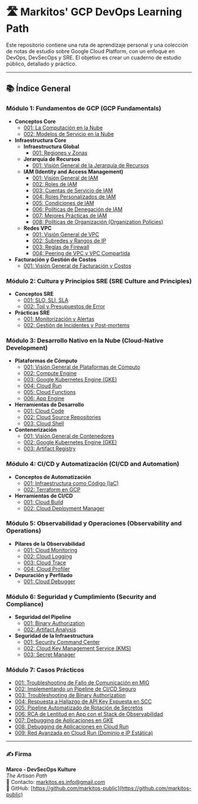 # 🛣️ Markitos' GCP DevOps Learning Path

Este repositorio contiene una ruta de aprendizaje personal y una colección de notas de estudio sobre Google Cloud Platform, con un enfoque en DevOps, DevSecOps y SRE. El objetivo es crear un cuaderno de estudio público, detallado y práctico.

---

## 📚 Índice General

### Módulo 1: Fundamentos de GCP (GCP Fundamentals)

*   **Conceptos Core**
    *   [001: La Computación en la Nube](./01-gcp-fundamentals/01-core-concepts/001-la-computacion-en-la-nube.md)
    *   [002: Modelos de Servicio en la Nube](./01-gcp-fundamentals/01-core-concepts/002-modelos-de-servicio-en-la-nube.md)
*   **Infraestructura Core**
    *   **Infraestructura Global**
        *   [001: Regiones y Zonas](./01-gcp-fundamentals/02-core-infrastructure/01-global-infrastructure/001-regions-and-zones.md)
    *   **Jerarquía de Recursos**
        *   [001: Visión General de la Jerarquía de Recursos](./01-gcp-fundamentals/02-core-infrastructure/02-resource-hierarchy/001-resource-hierarchy-overview.md)
    *   **IAM (Identity and Access Management)**
        *   [001: Visión General de IAM](./01-gcp-fundamentals/02-core-infrastructure/03-iam/001-iam-overview.md)
        *   [002: Roles de IAM](./01-gcp-fundamentals/02-core-infrastructure/03-iam/002-iam-roles.md)
        *   [003: Cuentas de Servicio de IAM](./01-gcp-fundamentals/02-core-infrastructure/03-iam/003-iam-service-accounts.md)
        *   [004: Roles Personalizados de IAM](./01-gcp-fundamentals/02-core-infrastructure/03-iam/004-iam-custom-roles.md)
        *   [005: Condiciones de IAM](./01-gcp-fundamentals/02-core-infrastructure/03-iam/005-iam-conditions.md)
        *   [006: Políticas de Denegación de IAM](./01-gcp-fundamentals/02-core-infrastructure/03-iam/006-iam-deny-policies.md)
        *   [007: Mejores Prácticas de IAM](./01-gcp-fundamentals/02-core-infrastructure/03-iam/007-iam-best-practices.md)
        *   [008: Políticas de Organización (Organization Policies)](./01-gcp-fundamentals/02-core-infrastructure/03-iam/008-organization-policies.md)
    *   **Redes VPC**
        *   [001: Visión General de VPC](./01-gcp-fundamentals/02-core-infrastructure/04-vpc-networking/001-vpc-overview.md)
        *   [002: Subredes y Rangos de IP](./01-gcp-fundamentals/02-core-infrastructure/04-vpc-networking/002-subnets-and-ip-ranges.md)
        *   [003: Reglas de Firewall](./01-gcp-fundamentals/02-core-infrastructure/04-vpc-networking/003-firewall-rules.md)
        *   [004: Peering de VPC y VPC Compartida](./01-gcp-fundamentals/02-core-infrastructure/04-vpc-networking/004-vpc-peering-and-shared-vpc.md)
*   **Facturación y Gestión de Costos**
    *   [001: Visión General de Facturación y Costos](./01-gcp-fundamentals/05-billing-and-cost-management/001-billing-and-cost-management-overview.md)

### Módulo 2: Cultura y Principios SRE (SRE Culture and Principles)

*   **Conceptos SRE**
    *   [001: SLO, SLI, SLA](./02-sre-culture-and-principles/01-sre-concepts/001-slo-sli-sla.md)
    *   [002: Toil y Presupuestos de Error](./02-sre-culture-and-principles/01-sre-concepts/002-toil-and-error-budgets.md)
*   **Prácticas SRE**
    *   [001: Monitorización y Alertas](./02-sre-culture-and-principles/02-sre-practices/001-monitoring-and-alerting.md)
    *   [002: Gestión de Incidentes y Post-mortems](./02-sre-culture-and-principles/02-sre-practices/002-incident-management-and-postmortems.md)

### Módulo 3: Desarrollo Nativo en la Nube (Cloud-Native Development)

*   **Plataformas de Cómputo**
    *   [001: Visión General de Plataformas de Cómputo](./03-cloud-native-development/01-compute-platforms/001-compute-platforms-overview.md)
    *   [002: Compute Engine](./03-cloud-native-development/01-compute-platforms/002-compute-engine.md)
    *   [003: Google Kubernetes Engine (GKE)](./03-cloud-native-development/01-compute-platforms/003-gke.md)
    *   [004: Cloud Run](./03-cloud-native-development/01-compute-platforms/004-cloud-run.md)
    *   [005: Cloud Functions](./03-cloud-native-development/01-compute-platforms/005-cloud-functions.md)
    *   [006: App Engine](./03-cloud-native-development/01-compute-platforms/006-app-engine.md)
*   **Herramientas de Desarrollo**
    *   [001: Cloud Code](./03-cloud-native-development/02-development-tools/001-cloud-code.md)
    *   [002: Cloud Source Repositories](./03-cloud-native-development/02-development-tools/002-cloud-source-repositories.md)
    *   [003: Cloud Shell](./03-cloud-native-development/02-development-tools/003-cloud-shell.md)
*   **Contenerización**
    *   [001: Visión General de Contenedores](./03-cloud-native-development/03-containerization/001-containers-overview.md)
    *   [002: Google Kubernetes Engine (GKE)](./03-cloud-native-development/03-containerization/002-google-kubernetes-engine-gke.md)
    *   [003: Artifact Registry](./03-cloud-native-development/03-containerization/003-artifact-registry.md)

### Módulo 4: CI/CD y Automatización (CI/CD and Automation)

*   **Conceptos de Automatización**
    *   [001: Infraestructura como Código (IaC)](./04-ci-cd-and-automation/01-automation-concepts/001-iac.md)
    *   [002: Terraform en GCP](./04-ci-cd-and-automation/01-automation-concepts/002-terraform-on-gcp.md)
*   **Herramientas de CI/CD**
    *   [001: Cloud Build](./04-ci-cd-and-automation/02-ci-cd-tools/001-cloud-build.md)
    *   [002: Cloud Deployment Manager](./04-ci-cd-and-automation/02-ci-cd-tools/002-cloud-deployment-manager.md)

### Módulo 5: Observabilidad y Operaciones (Observability and Operations)

*   **Pilares de la Observabilidad**
    *   [001: Cloud Monitoring](./05-observability-and-operations/01-observability-pillars/001-cloud-monitoring.md)
    *   [002: Cloud Logging](./05-observability-and-operations/01-observability-pillars/002-cloud-logging.md)
    *   [003: Cloud Trace](./05-observability-and-operations/01-observability-pillars/003-cloud-trace.md)
    *   [004: Cloud Profiler](./05-observability-and-operations/01-observability-pillars/004-cloud-profiler.md)
*   **Depuración y Perfilado**
    *   [001: Cloud Debugger](./05-observability-and-operations/02-debugging-and-profiling/001-cloud-debugger.md)

### Módulo 6: Seguridad y Cumplimiento (Security and Compliance)

*   **Seguridad del Pipeline**
    *   [001: Binary Authorization](./06-security-and-compliance/01-pipeline-security/001-binary-authorization.md)
    *   [002: Artifact Analysis](./06-security-and-compliance/01-pipeline-security/002-artifact-analysis.md)
*   **Seguridad de la Infraestructura**
    *   [001: Security Command Center](./06-security-and-compliance/02-infrastructure-security/001-security-command-center.md)
    *   [002: Cloud Key Management Service (KMS)](./06-security-and-compliance/02-infrastructure-security/002-cloud-key-management-service.md)
    *   [003: Secret Manager](./06-security-and-compliance/02-infrastructure-security/003-secret-manager.md)

### Módulo 7: Casos Prácticos

*   [001: Troubleshooting de Fallo de Comunicación en MIG](./07-casos-practicos/001-troubleshooting-mig-fallo-comunicacion.md)
*   [002: Implementando un Pipeline de CI/CD Seguro](./07-casos-practicos/002-implementando-un-pipeline-cicd-seguro.md)
*   [003: Troubleshooting de Binary Authorization](./07-casos-practicos/003-troubleshooting-binary-authorization.md)
*   [004: Respuesta a Hallazgo de API Key Expuesta en SCC](./07-casos-practicos/004-responding-to-scc-finding.md)
*   [005: Pipeline Automatizado de Rotación de Secretos](./07-casos-practicos/005-implementing-secret-rotation-pipeline.md)
*   [006: RCA de Lentitud en App con el Stack de Observabilidad](./07-casos-practicos/006-rca-observability-stack.md)
*   [007: Debugging de Aplicaciones en GKE](./07-casos-practicos/007-debugging-gke-apps.md)
*   [008: Debugging de Aplicaciones en Cloud Run](./07-casos-practicos/008-debugging-cloud-run-apps.md)
*   [009: Red Avanzada en Cloud Run (Dominio e IP Estática)](./07-casos-practicos/009-cloud-run-advanced-networking.md)

---

### ✍️ Firma

**Marco - DevSecOps Kulture**  
*The Artisan Path*  
📧 Contacto: [markitos.es.info@gmail.com](mailto:markitos.es.info@gmail.com)  
🐙 GitHub: [https://github.com/markitos-public](https://github.com/markitos-public)
